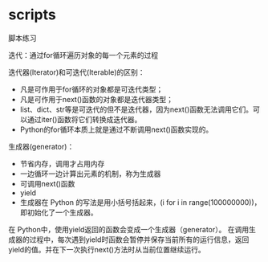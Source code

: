 # scripts
脚本练习

迭代：通过for循环遍历对象的每一个元素的过程

迭代器(Iterator)和可迭代(Iterable)的区别：
- 凡是可作用于for循环的对象都是可迭代类型；
- 凡是可作用于next()函数的对象都是迭代器类型；
- list、dict、str等是可迭代的但不是迭代器，因为next()函数无法调用它们。可以通过iter()函数将它们转换成迭代器。
- Python的for循环本质上就是通过不断调用next()函数实现的。

生成器(generator)：
- 节省内存，调用才占用内存
- 一边循环一边计算出元素的机制，称为生成器
- 可调用next()函数
- yield
- 生成器在 Python 的写法是用小括号括起来，(i for i in range(100000000))，即初始化了一个生成器。

在 Python中，使用yield返回的函数会变成一个生成器（generator）。 在调用生成器的过程中，每次遇到yield时函数会暂停并保存当前所有的运行信息，返回yield的值。并在下一次执行next()方法时从当前位置继续运行。
